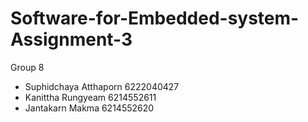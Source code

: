 # Software-for-Embedded-system-Assignment-3
Group 8
  - Suphidchaya Atthaporn 6222040427
  - Kanittha Rungyeam 6214552611
  - Jantakarn Makma 6214552620

